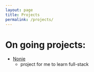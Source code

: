```yaml
---
layout: page
title: Projects
permalink: /projects/
---
```


# On going projects:
* [Nonie](https://whyen-wang.github.io/Nonie/)
  * project for me to learn full-stack
